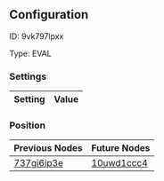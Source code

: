 # <nil>
## Configuration
ID:  9vk797lpxx

Type: EVAL 


### Settings
| Setting | Value  |
| :------------------------ | ---------------------------------------- |
 




### Position
| Previous Nodes | Future Nodes |
| :------------- | ------------ |
| [737gi6ip3e](./737gi6ip3e.md) | [10uwd1ccc4](./10uwd1ccc4.md) |